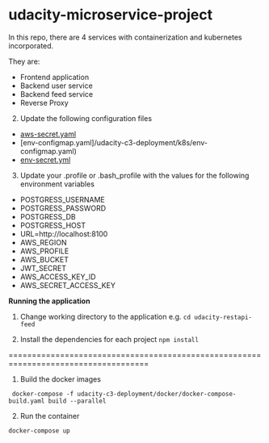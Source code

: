 # udacity-microservice-project

In this repo, there are 4 services with containerization and kubernetes incorporated. 

They are:
- Frontend application
- Backend user service
- Backend feed service
- Reverse Proxy


2. Update the following configuration files
- [aws-secret.yaml](/udacity-c3-deployment/k8s/aws-secret.yaml)
- [env-configmap.yaml]/udacity-c3-deployment/k8s/env-configmap.yaml)
- [env-secret.yml](/udacity-c3-deployment/k8s/env-secret.yaml)


3. Update your .profile or .bash_profile with the values for the following environment variables
  - POSTGRESS_USERNAME 
  - POSTGRESS_PASSWORD
  - POSTGRESS_DB
  - POSTGRESS_HOST
  - URL=http://localhost:8100
  - AWS_REGION
  - AWS_PROFILE
  - AWS_BUCKET
  - JWT_SECRET
  - AWS_ACCESS_KEY_ID
  - AWS_SECRET_ACCESS_KEY

**Running the application**

1. Change working directory to the application e.g. `cd udacity-restapi-feed`

2. Install the dependencies for each project  `npm install` 


====================================================================================

1. Build the docker images

` docker-compose -f udacity-c3-deployment/docker/docker-compose-build.yaml build --parallel`

2. Run the container

`docker-compose up`

